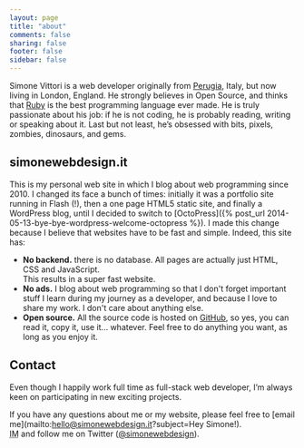 ```yaml
---
layout: page
title: "about"
comments: false
sharing: false
footer: false
sidebar: false
---
```


Simone Vittori is a web developer originally from [Perugia](https://en.wikipedia.org/wiki/Perugia), Italy, but now living in London, England. He strongly believes in Open Source, and thinks that [Ruby](https://ruby-lang.org) is the best programming language ever made. He is truly passionate about his job: if he is not coding, he is probably reading, writing or speaking about it. Last but not least, he’s obsessed with bits, pixels, zombies, dinosaurs, and gems.

## simonewebdesign.it

This is my personal web site in which I blog about web programming since 2010. I changed its face a bunch of times: initially it was a portfolio site running in Flash (!), then a one page HTML5 static site, and finally a WordPress blog, until I decided to switch to [OctoPress]({% post_url 2014-05-13-bye-bye-wordpress-welcome-octopress %}). I made this change because I believe that websites have to be fast and simple. Indeed, this site has:

- <strong>No backend.</strong> there is no database. All pages are actually just HTML, CSS and JavaScript. <br>This results in a super fast website.
- <strong>No ads.</strong> I blog about web programming so that I don't forget important stuff I learn during my journey as a developer, and because I love to share my work. I don't care about anything else.
- <strong>Open source.</strong> All the source code is hosted on [GitHub](https://github.com/simonewebdesign/simonewebdesign), so yes, you can read it, copy it, use it... whatever. Feel free to do anything you want, as long as you enjoy it.

## Contact

Even though I happily work full time as full-stack web developer, I’m always keen on participating in new exciting projects.

If you have any questions about me or my website, please feel free to [email me](mailto:hello@simonewebdesign.it?subject=Hey Simone!).<br>
<abbr title="Instant Message">IM</abbr> and follow me on Twitter (<a href="https://twitter.com/simonewebdesign" title="simonewebdesign on Twitter" rel="nofollow">@simonewebdesign</a>).